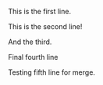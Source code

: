 This is the first line.

This is the second line!

And the third.

Final fourth line

Testing fifth line for merge.
